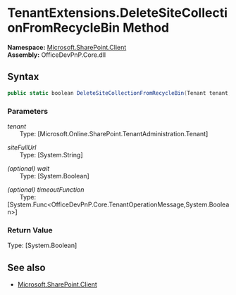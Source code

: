 # TenantExtensions.DeleteSiteCollectionFromRecycleBin Method  
**Namespace:** [Microsoft.SharePoint.Client](Microsoft.SharePoint.Client.md)  
**Assembly:** OfficeDevPnP.Core.dll  
## Syntax
```C#
public static boolean DeleteSiteCollectionFromRecycleBin(Tenant tenant,String siteFullUrl,Boolean wait,Func<TenantOperationMessage, Boolean> timeoutFunction)
```
### Parameters
*tenant*  
&emsp;&emsp;Type: [Microsoft.Online.SharePoint.TenantAdministration.Tenant] 
&emsp;&emsp;  
  
*siteFullUrl*  
&emsp;&emsp;Type: [System.String] 
&emsp;&emsp;  
  
*(optional) wait*  
&emsp;&emsp;Type: [System.Boolean] 
&emsp;&emsp;  
  
*(optional) timeoutFunction*  
&emsp;&emsp;Type: [System.Func<OfficeDevPnP.Core.TenantOperationMessage,System.Boolean>] 
&emsp;&emsp;  
  
### Return Value
Type: [System.Boolean]  

## See also
- [Microsoft.SharePoint.Client](Microsoft.SharePoint.Client.md)
